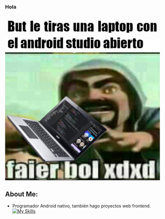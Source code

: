 ### Hola

![but](https://github.com/ThePowerdinoDeluxe990/ThePowerdinoDeluxe990/blob/main/Mimomobuenoesdefinitivo.jpeg?raw=true)
## About Me:
* Programador Android nativo, también hago proyectos web frontend.
[![My Skills](https://skillicons.dev/icons?i=androidstudio,idea,neovim,git,windows)](https://skillicons.dev)







